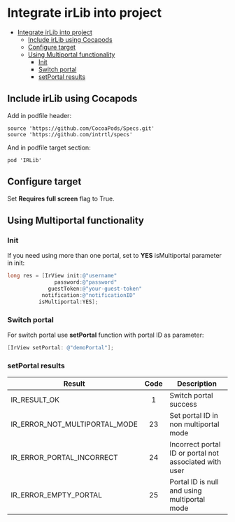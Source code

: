 # Integrate irLib into project

- [Integrate irLib into project](#integrate-irlib-into-project)
  - [Include irLib using Cocapods](#include-irlib-using-cocapods)
  - [Configure target](#configure-target)
  - [Using Multiportal functionality](#using-multiportal-functionality)
    - [Init](#init)
    - [Switch portal](#switch-portal)
    - [setPortal results](#setportal-results)

## Include irLib using Cocapods

Add in podfile header:

```
source 'https://github.com/CocoaPods/Specs.git'
source 'https://github.com/intrtl/specs'
```

And in podfile target section:
```
pod 'IRLib'
```

## Configure target

Set **Requires full screen** flag to True.

## Using Multiportal functionality

### Init
If you need using more than one portal, set to **YES** isMultiportal parameter in init:
```objectivec
long res = [IrView init:@"username"
               password:@"password"
             guestToken:@"your-guest-token"
           notification:@"notificationID"
          isMultiportal:YES];
```
### Switch portal
For switch portal use **setPortal** function with portal ID as parameter:
```objectivec
[IrView setPortal: @"demoPortal"];
```

### setPortal results

| Result | Code | Description |
|---|:-:|---|
| IR_RESULT_OK | 1 | Switch portal success |
| IR_ERROR_NOT_MULTIPORTAL_MODE  | 23 |Set portal ID in non multiportal mode |
| IR_ERROR_PORTAL_INCORRECT  | 24 | Incorrect portal ID or portal not associated with user |
| IR_ERROR_EMPTY_PORTAL  | 25 | Portal ID is null and using multiportal mode |
